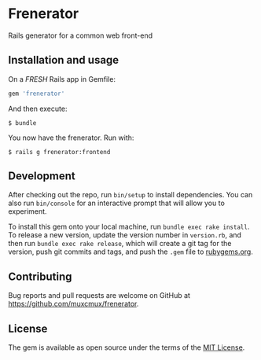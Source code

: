 # Frenerator

Rails generator for a common web front-end

## Installation and usage

On a *FRESH* Rails app in Gemfile:

```ruby
gem 'frenerator'
```

And then execute:

    $ bundle

You now have the frenerator. Run with:

    $ rails g frenerator:frontend


## Development

After checking out the repo, run `bin/setup` to install dependencies. You can also run `bin/console` for an interactive prompt that will allow you to experiment.

To install this gem onto your local machine, run `bundle exec rake install`. To release a new version, update the version number in `version.rb`, and then run `bundle exec rake release`, which will create a git tag for the version, push git commits and tags, and push the `.gem` file to [rubygems.org](https://rubygems.org).

## Contributing

Bug reports and pull requests are welcome on GitHub at https://github.com/muxcmux/frenerator.


## License

The gem is available as open source under the terms of the [MIT License](http://opensource.org/licenses/MIT).

